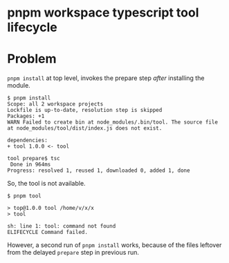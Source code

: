 # pnpm workspace typescript tool lifecycle

# Problem
`pnpm install` at top level, invokes the prepare step *after* installing the module.

    $ pnpm install
    Scope: all 2 workspace projects
    Lockfile is up-to-date, resolution step is skipped
    Packages: +1
    WARN Failed to create bin at node_modules/.bin/tool. The source file at node_modules/tool/dist/index.js does not exist.

    dependencies:
    + tool 1.0.0 <- tool

    tool prepare$ tsc
     Done in 964ms
    Progress: resolved 1, reused 1, downloaded 0, added 1, done

So, the tool is not available.

    $ pnpm tool

    > top@1.0.0 tool /home/v/x/x
    > tool

    sh: line 1: tool: command not found
    ELIFECYCLE Command failed.

However, a second run of `pnpm install` works, because of the files leftover from the delayed `prepare` step in previous run.

